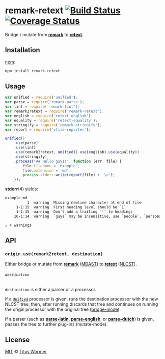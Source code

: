 # remark-retext [![Build Status][travis-badge]][travis] [![Coverage Status][codecov-badge]][codecov]

<!--lint disable heading-increment list-item-spacing-->

Bridge / mutate from [**remark**][remark] to [**retext**][retext].

## Installation

[npm][npm-install]:

```bash
npm install remark-retext
```

## Usage

```javascript
var unified = require('unified');
var parse = require('remark-parse');
var lint = require('remark-lint');
var remark2retext = require('remark-retext');
var english = require('retext-english');
var equality = require('retext-equality');
var stringify = require('remark-stringify');
var report = require('vfile-reporter');

unified()
    .use(parse)
    .use(lint)
    .use(remark2retext, unified().use(english).use(equality))
    .use(stringify)
    .process('## Hello guys!', function (err, file) {
        file.filename = 'example';
        file.extension = 'md';
        process.stderr.write(report(file) + '\n');
    });
```

**stderr**(4) yields:

```txt
example.md
          1  warning  Missing newline character at end of file                             final-newline
     1-1:15  warning  First heading level should be `1`                                    first-heading-level
     1-1:15  warning  Don’t add a trailing `!` to headings                                 no-heading-punctuation
    10-1:14  warning  `guys` may be insensitive, use `people`, `persons`, `folks` instead  gals-men

⚠ 4 warnings
```

## API

### `origin.use(remark2retext, destination)`

Either bridge or mutate from [**remark**][remark] ([MDAST][]) to
[**retext**][retext] ([NLCST][]).

###### `destination`

`destination` is either a parser or a processor.

If a [`Unified`][processor] processor is given, runs the destination
processor with the new NLCST tree, then, after running discards that
tree and continues on running the origin processor with the original
tree ([bridge-mode][bridge]).

If a parser (such as [**parse-latin**][latin], [**parse-english**][english],
or [**parse-dutch**][dutch]) is given, passes the tree to further
plug-ins (mutate-mode).

## License

[MIT][license] © [Titus Wormer][author]

<!-- Definitions -->

[travis-badge]: https://img.shields.io/travis/wooorm/remark-retext.svg

[travis]: https://travis-ci.org/wooorm/remark-retext

[codecov-badge]: https://img.shields.io/codecov/c/github/wooorm/remark-retext.svg

[codecov]: https://codecov.io/github/wooorm/remark-retext

[npm-install]: https://docs.npmjs.com/cli/install

[license]: LICENSE

[author]: http://wooorm.com

[mdast]: https://github.com/wooorm/mdast

[remark]: https://github.com/wooorm/remark

[retext]: https://github.com/wooorm/retext

[processor]: https://github.com/wooorm/unified#processor

[bridge]: https://github.com/wooorm/unified#bridge

[nlcst]: https://github.com/wooorm/nlcst

[latin]: https://github.com/wooorm/parse-latin

[english]: https://github.com/wooorm/parse-english

[dutch]: https://github.com/wooorm/parse-dutch
